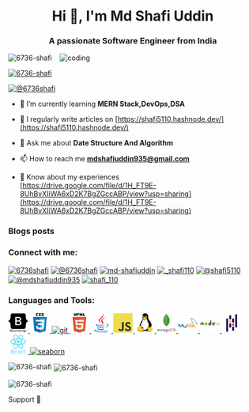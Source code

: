 <h1 align="center">Hi 👋, I'm Md Shafi Uddin</h1>
<h3 align="center">A passionate Software Engineer from India</h3>
<img align="right" alt="coding" width="400" src"https://user-images.githubusercontent.com/55389276/140866485-8fb1c876-9a8f-4d6a-98dc-08c4981eaf70.gif">

<p align="left"> <img src="https://komarev.com/ghpvc/?username=6736-shafi&label=Profile%20views&color=0e75b6&style=flat" alt="6736-shafi" /> </p>

<p align="left"> <a href="https://github.com/ryo-ma/github-profile-trophy"><img src="https://github-profile-trophy.vercel.app/?username=6736-shafi" alt="6736-shafi" /></a> </p>

<p align="left"> <a href="https://twitter.com/@6736shafi" target="blank"><img src="https://img.shields.io/twitter/follow/@6736shafi?logo=twitter&style=for-the-badge" alt="@6736shafi" /></a> </p>

- 🌱 I’m currently learning **MERN Stack,DevOps,DSA**

- 📝 I regularly write articles on [https://shafi5110.hashnode.dev/](https://shafi5110.hashnode.dev/)

- 💬 Ask me about **Date Structure And Algorithm**

- 📫 How to reach me **mdshafiuddin935@gmail.com**

- 📄 Know about my experiences [https://drive.google.com/file/d/1H_FT9E-8UhBvXIiWA6xD2K7BgZGccABP/view?usp=sharing](https://drive.google.com/file/d/1H_FT9E-8UhBvXIiWA6xD2K7BgZGccABP/view?usp=sharing)

### Blogs posts
<!-- BLOG-POST-LIST:START -->
<!-- BLOG-POST-LIST:END -->

<h3 align="left">Connect with me:</h3>
<p align="left">
<a href="https://dev.to/6736shafi" target="blank"><img align="center" src="https://raw.githubusercontent.com/rahuldkjain/github-profile-readme-generator/master/src/images/icons/Social/devto.svg" alt="6736shafi" height="30" width="40" /></a>
<a href="https://twitter.com/@6736shafi" target="blank"><img align="center" src="https://raw.githubusercontent.com/rahuldkjain/github-profile-readme-generator/master/src/images/icons/Social/twitter.svg" alt="@6736shafi" height="30" width="40" /></a>
<a href="https://linkedin.com/in/md-shafiuddin" target="blank"><img align="center" src="https://raw.githubusercontent.com/rahuldkjain/github-profile-readme-generator/master/src/images/icons/Social/linked-in-alt.svg" alt="md-shafiuddin" height="30" width="40" /></a>
<a href="https://instagram.com/_shafi110" target="blank"><img align="center" src="https://raw.githubusercontent.com/rahuldkjain/github-profile-readme-generator/master/src/images/icons/Social/instagram.svg" alt="_shafi110" height="30" width="40" /></a>
<a href="https://hashnode.com/@shafi5110" target="blank"><img align="center" src="https://raw.githubusercontent.com/rahuldkjain/github-profile-readme-generator/master/src/images/icons/Social/hashnode.svg" alt="@shafi5110" height="30" width="40" /></a>
<a href="https://www.hackerrank.com/@mdshafiuddin935" target="blank"><img align="center" src="https://raw.githubusercontent.com/rahuldkjain/github-profile-readme-generator/master/src/images/icons/Social/hackerrank.svg" alt="@mdshafiuddin935" height="30" width="40" /></a>
<a href="https://www.leetcode.com/shafi_110" target="blank"><img align="center" src="https://raw.githubusercontent.com/rahuldkjain/github-profile-readme-generator/master/src/images/icons/Social/leet-code.svg" alt="shafi_110" height="30" width="40" /></a>
</p>

<h3 align="left">Languages and Tools:</h3>
<p align="left"> <a href="https://getbootstrap.com" target="_blank" rel="noreferrer"> <img src="https://raw.githubusercontent.com/devicons/devicon/master/icons/bootstrap/bootstrap-plain-wordmark.svg" alt="bootstrap" width="40" height="40"/> </a> <a href="https://www.w3schools.com/css/" target="_blank" rel="noreferrer"> <img src="https://raw.githubusercontent.com/devicons/devicon/master/icons/css3/css3-original-wordmark.svg" alt="css3" width="40" height="40"/> </a> <a href="https://git-scm.com/" target="_blank" rel="noreferrer"> <img src="https://www.vectorlogo.zone/logos/git-scm/git-scm-icon.svg" alt="git" width="40" height="40"/> </a> <a href="https://www.w3.org/html/" target="_blank" rel="noreferrer"> <img src="https://raw.githubusercontent.com/devicons/devicon/master/icons/html5/html5-original-wordmark.svg" alt="html5" width="40" height="40"/> </a> <a href="https://www.java.com" target="_blank" rel="noreferrer"> <img src="https://raw.githubusercontent.com/devicons/devicon/master/icons/java/java-original.svg" alt="java" width="40" height="40"/> </a> <a href="https://developer.mozilla.org/en-US/docs/Web/JavaScript" target="_blank" rel="noreferrer"> <img src="https://raw.githubusercontent.com/devicons/devicon/master/icons/javascript/javascript-original.svg" alt="javascript" width="40" height="40"/> </a> <a href="https://www.linux.org/" target="_blank" rel="noreferrer"> <img src="https://raw.githubusercontent.com/devicons/devicon/master/icons/linux/linux-original.svg" alt="linux" width="40" height="40"/> </a> <a href="https://www.mongodb.com/" target="_blank" rel="noreferrer"> <img src="https://raw.githubusercontent.com/devicons/devicon/master/icons/mongodb/mongodb-original-wordmark.svg" alt="mongodb" width="40" height="40"/> </a> <a href="https://www.mysql.com/" target="_blank" rel="noreferrer"> <img src="https://raw.githubusercontent.com/devicons/devicon/master/icons/mysql/mysql-original-wordmark.svg" alt="mysql" width="40" height="40"/> </a> <a href="https://nodejs.org" target="_blank" rel="noreferrer"> <img src="https://raw.githubusercontent.com/devicons/devicon/master/icons/nodejs/nodejs-original-wordmark.svg" alt="nodejs" width="40" height="40"/> </a> <a href="https://pandas.pydata.org/" target="_blank" rel="noreferrer"> <img src="https://raw.githubusercontent.com/devicons/devicon/2ae2a900d2f041da66e950e4d48052658d850630/icons/pandas/pandas-original.svg" alt="pandas" width="40" height="40"/> </a> <a href="https://reactjs.org/" target="_blank" rel="noreferrer"> <img src="https://raw.githubusercontent.com/devicons/devicon/master/icons/react/react-original-wordmark.svg" alt="react" width="40" height="40"/> </a> <a href="https://seaborn.pydata.org/" target="_blank" rel="noreferrer"> <img src="https://seaborn.pydata.org/_images/logo-mark-lightbg.svg" alt="seaborn" width="40" height="40"/> </a> </p>

<p><img align="left" src="https://github-readme-stats.vercel.app/api/top-langs?username=6736-shafi&show_icons=true&locale=en&layout=compact" alt="6736-shafi" /></p>

<p>&nbsp;<img align="center" src="https://github-readme-stats.vercel.app/api?username=6736-shafi&show_icons=true&locale=en" alt="6736-shafi" /></p>

<p><img align="center" src="https://github-readme-streak-stats.herokuapp.com/?user=6736-shafi&" alt="6736-shafi" /></p>

Support 🙏
